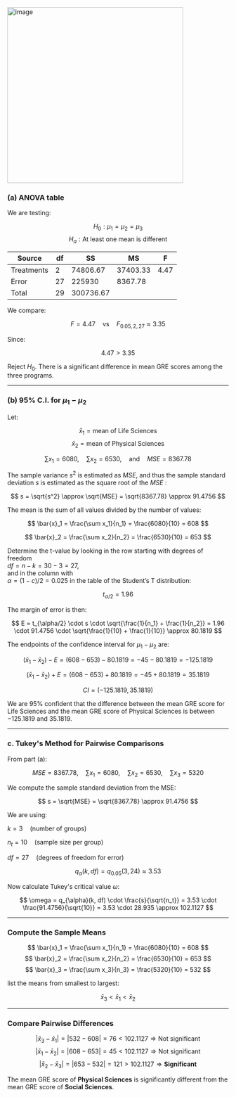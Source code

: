 <img width="400" alt="image" src="https://github.com/user-attachments/assets/e2b27eea-9efd-40ee-80ce-0a5c85f54b44" />

### (a) ANOVA table

We are testing:

$$H_0: \mu_1 = \mu_2 = \mu_3 $$
$$H_a: \text{At least one mean is different}$$



| Source      | df  | SS         | MS         | F     |
|-------------|-----|------------|------------|--------|
| Treatments  | 2   | 74806.67 | 37403.33 | 4.47  |
| Error       | 27  | 225930     | 8367.78  |       |
| Total       | 29  | 300736.67|            |       |

We compare:

$$
F = 4.47 \quad \text{vs} \quad F_{0.05, 2, 27} \approx 3.35
$$

Since:

$$
4.47 > 3.35
$$

Reject $H_0$. There is a significant difference in mean GRE scores among the three programs.

---

### (b) 95% C.I. for $\mu_1 - \mu_2$

Let:

$$
\bar{x}_1 = \text{mean of Life Sciences} 
$$
$$
\bar{x}_2 = \text{mean of Physical Sciences} 
$$

$$
\sum x_1 = 6080, \quad \sum x_2 = 6530, \quad \text{and} \quad MSE = 8367.78
$$

The sample variance $s^2$ is estimated as $MSE$, and thus the sample standard deviation $s$ is estimated as the square root of the $MSE$ :

$$
s = \sqrt{s^2} \approx \sqrt{MSE} = \sqrt{8367.78} \approx 91.4756
$$

The mean is the sum of all values divided by the number of values:

$$
\bar{x}_1 = \frac{\sum x_1}{n_1} = \frac{6080}{10} = 608
$$

$$
\bar{x}_2 = \frac{\sum x_2}{n_2} = \frac{6530}{10} = 653
$$

Determine the t-value by looking in the row starting with degrees of freedom  
$df = n - k = 30 - 3 = 27$,  
and in the column with  
$\alpha = (1 - c)/2 = 0.025$ 
in the table of the Student’s T distribution:

$$
t_{\alpha/2} = 1.96
$$

The margin of error is then:

$$
E = t_{\alpha/2} \cdot s \cdot \sqrt{\frac{1}{n_1} + \frac{1}{n_2}} = 1.96 \cdot 91.4756 \cdot \sqrt{\frac{1}{10} + \frac{1}{10}} \approx 80.1819
$$

The endpoints of the confidence interval for $\mu_1 - \mu_2$ are:

$$
(\bar{x}_1 - \bar{x}_2) - E = (608 - 653) - 80.1819 = -45 - 80.1819 = -125.1819
$$

$$
(\bar{x}_1 - \bar{x}_2) + E = (608 - 653) + 80.1819 = -45 + 80.1819 = 35.1819
$$

$$
CI = (-125.1819, 35.1819)
$$

We are 95% confident that the difference between the mean GRE score for Life Sciences and the mean GRE score of Physical Sciences is between $-125.1819$ and $35.1819$.


---

### c. Tukey's Method for Pairwise Comparisons

From part (a):

$$
MSE = 8367.78, \quad \sum x_1 = 6080, \quad \sum x_2 = 6530, \quad \sum x_3 = 5320
$$

We compute the sample standard deviation from the MSE:

$$
s = \sqrt{MSE} = \sqrt{8367.78} \approx 91.4756
$$

We are using:


$k = 3 \quad \text{(number of groups)}$

$n_t = 10 \quad \text{(sample size per group)}$

$df = 27 \quad \text{(degrees of freedom for error)}$

$$
q_{\alpha}(k, df) = q_{0.05}(3, 24) \approx 3.53
$$

Now calculate Tukey's critical value $\omega$:

$$
\omega = q_{\alpha}(k, df) \cdot \frac{s}{\sqrt{n_t}} = 3.53 \cdot \frac{91.4756}{\sqrt{10}} = 3.53 \cdot 28.935 \approx 102.1127
$$

---

### Compute the Sample Means

$$
\bar{x}_1 = \frac{\sum x_1}{n_1} = \frac{6080}{10} = 608 
$$
$$
\bar{x}_2 = \frac{\sum x_2}{n_2} = \frac{6530}{10} = 653 
$$
$$
\bar{x}_3 = \frac{\sum x_3}{n_3} = \frac{5320}{10} = 532
$$

list the means from smallest to largest:

$$
\bar{x}_3 < \bar{x}_1 < \bar{x}_2
$$

---

### Compare Pairwise Differences

$$
|\bar{x}_3 - \bar{x}_1| = |532 - 608| = 76 < 102.1127 \Rightarrow \text{Not significant}
$$
$$
|\bar{x}_1 - \bar{x}_2| = |608 - 653| = 45 < 102.1127 \Rightarrow \text{Not significant} 
$$
$$
|\bar{x}_2 - \bar{x}_3| = |653 - 532| = 121 > 102.1127 \Rightarrow \textbf{Significant}
$$


The mean GRE score of **Physical Sciences** is significantly different from the mean GRE score of **Social Sciences**.
